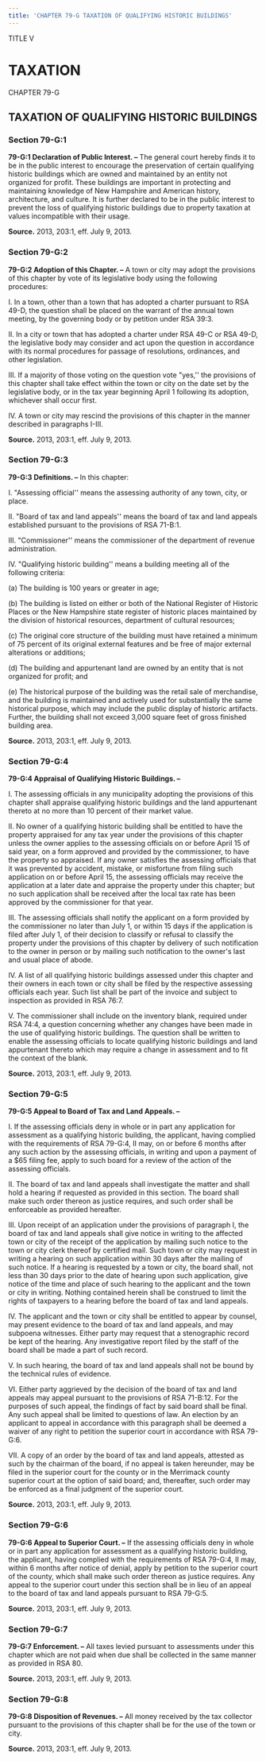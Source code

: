 ```yaml
---
title: 'CHAPTER 79-G TAXATION OF QUALIFYING HISTORIC BUILDINGS'
---
```


TITLE V
                                             
TAXATION
========

CHAPTER 79-G
                                             
TAXATION OF QUALIFYING HISTORIC BUILDINGS
-----------------------------------------

### Section 79-G:1

 **79-G:1 Declaration of Public Interest. –** The general court
hereby finds it to be in the public interest to encourage the
preservation of certain qualifying historic buildings which are owned
and maintained by an entity not organized for profit. These buildings
are important in protecting and maintaining knowledge of New Hampshire
and American history, architecture, and culture. It is further declared
to be in the public interest to prevent the loss of qualifying historic
buildings due to property taxation at values incompatible with their
usage.

**Source.** 2013, 203:1, eff. July 9, 2013.

### Section 79-G:2

 **79-G:2 Adoption of this Chapter. –** A town or city may adopt the
provisions of this chapter by vote of its legislative body using the
following procedures:
                                             
 I. In a town, other than a town that has adopted a charter pursuant
to RSA 49-D, the question shall be placed on the warrant of the annual
town meeting, by the governing body or by petition under RSA 39:3.
                                             
 II. In a city or town that has adopted a charter under RSA 49-C or
RSA 49-D, the legislative body may consider and act upon the question in
accordance with its normal procedures for passage of resolutions,
ordinances, and other legislation.
                                             
 III. If a majority of those voting on the question vote "yes,'' the
provisions of this chapter shall take effect within the town or city on
the date set by the legislative body, or in the tax year beginning April
1 following its adoption, whichever shall occur first.
                                             
 IV. A town or city may rescind the provisions of this chapter in the
manner described in paragraphs I-III.

**Source.** 2013, 203:1, eff. July 9, 2013.

### Section 79-G:3

 **79-G:3 Definitions. –** In this chapter:
                                             
 I. "Assessing official'' means the assessing authority of any town,
city, or place.
                                             
 II. "Board of tax and land appeals'' means the board of tax and land
appeals established pursuant to the provisions of RSA 71-B:1.
                                             
 III. "Commissioner'' means the commissioner of the department of
revenue administration.
                                             
 IV. "Qualifying historic building'' means a building meeting all of
the following criteria:
                                             
 (a) The building is 100 years or greater in age;
                                             
 (b) The building is listed on either or both of the National
Register of Historic Places or the New Hampshire state register of
historic places maintained by the division of historical resources,
department of cultural resources;
                                             
 (c) The original core structure of the building must have
retained a minimum of 75 percent of its original external features and
be free of major external alterations or additions;
                                             
 (d) The building and appurtenant land are owned by an entity that
is not organized for profit; and
                                             
 (e) The historical purpose of the building was the retail sale of
merchandise, and the building is maintained and actively used for
substantially the same historical purpose, which may include the public
display of historic artifacts. Further, the building shall not exceed
3,000 square feet of gross finished building area.

**Source.** 2013, 203:1, eff. July 9, 2013.

### Section 79-G:4

 **79-G:4 Appraisal of Qualifying Historic Buildings. –**
                                             
 I. The assessing officials in any municipality adopting the
provisions of this chapter shall appraise qualifying historic buildings
and the land appurtenant thereto at no more than 10 percent of their
market value.
                                             
 II. No owner of a qualifying historic building shall be entitled to
have the property appraised for any tax year under the provisions of
this chapter unless the owner applies to the assessing officials on or
before April 15 of said year, on a form approved and provided by the
commissioner, to have the property so appraised. If any owner satisfies
the assessing officials that it was prevented by accident, mistake, or
misfortune from filing such application on or before April 15, the
assessing officials may receive the application at a later date and
appraise the property under this chapter; but no such application shall
be received after the local tax rate has been approved by the
commissioner for that year.
                                             
 III. The assessing officials shall notify the applicant on a form
provided by the commissioner no later than July 1, or within 15 days if
the application is filed after July 1, of their decision to classify or
refusal to classify the property under the provisions of this chapter by
delivery of such notification to the owner in person or by mailing such
notification to the owner's last and usual place of abode.
                                             
 IV. A list of all qualifying historic buildings assessed under this
chapter and their owners in each town or city shall be filed by the
respective assessing officials each year. Such list shall be part of the
invoice and subject to inspection as provided in RSA 76:7.
                                             
 V. The commissioner shall include on the inventory blank, required
under RSA 74:4, a question concerning whether any changes have been made
in the use of qualifying historic buildings. The question shall be
written to enable the assessing officials to locate qualifying historic
buildings and land appurtenant thereto which may require a change in
assessment and to fit the context of the blank.

**Source.** 2013, 203:1, eff. July 9, 2013.

### Section 79-G:5

 **79-G:5 Appeal to Board of Tax and Land Appeals. –**
                                             
 I. If the assessing officials deny in whole or in part any
application for assessment as a qualifying historic building, the
applicant, having complied with the requirements of RSA 79-G:4, II may,
on or before 6 months after any such action by the assessing officials,
in writing and upon a payment of a 
                                             $65 filing fee, apply to such board
for a review of the action of the assessing officials.
                                             
 II. The board of tax and land appeals shall investigate the matter
and shall hold a hearing if requested as provided in this section. The
board shall make such order thereon as justice requires, and such order
shall be enforceable as provided hereafter.
                                             
 III. Upon receipt of an application under the provisions of
paragraph I, the board of tax and land appeals shall give notice in
writing to the affected town or city of the receipt of the application
by mailing such notice to the town or city clerk thereof by certified
mail. Such town or city may request in writing a hearing on such
application within 30 days after the mailing of such notice. If a
hearing is requested by a town or city, the board shall, not less than
30 days prior to the date of hearing upon such application, give notice
of the time and place of such hearing to the applicant and the town or
city in writing. Nothing contained herein shall be construed to limit
the rights of taxpayers to a hearing before the board of tax and land
appeals.
                                             
 IV. The applicant and the town or city shall be entitled to appear
by counsel, may present evidence to the board of tax and land appeals,
and may subpoena witnesses. Either party may request that a stenographic
record be kept of the hearing. Any investigative report filed by the
staff of the board shall be made a part of such record.
                                             
 V. In such hearing, the board of tax and land appeals shall not be
bound by the technical rules of evidence.
                                             
 VI. Either party aggrieved by the decision of the board of tax and
land appeals may appeal pursuant to the provisions of RSA 71-B:12. For
the purposes of such appeal, the findings of fact by said board shall be
final. Any such appeal shall be limited to questions of law. An election
by an applicant to appeal in accordance with this paragraph shall be
deemed a waiver of any right to petition the superior court in
accordance with RSA 79-G:6.
                                             
 VII. A copy of an order by the board of tax and land appeals,
attested as such by the chairman of the board, if no appeal is taken
hereunder, may be filed in the superior court for the county or in the
Merrimack county superior court at the option of said board; and,
thereafter, such order may be enforced as a final judgment of the
superior court.

**Source.** 2013, 203:1, eff. July 9, 2013.

### Section 79-G:6

 **79-G:6 Appeal to Superior Court. –** If the assessing officials
deny in whole or in part any application for assessment as a qualifying
historic building, the applicant, having complied with the requirements
of RSA 79-G:4, II may, within 6 months after notice of denial, apply by
petition to the superior court of the county, which shall make such
order thereon as justice requires. Any appeal to the superior court
under this section shall be in lieu of an appeal to the board of tax and
land appeals pursuant to RSA 79-G:5.

**Source.** 2013, 203:1, eff. July 9, 2013.

### Section 79-G:7

 **79-G:7 Enforcement. –** All taxes levied pursuant to assessments
under this chapter which are not paid when due shall be collected in the
same manner as provided in RSA 80.

**Source.** 2013, 203:1, eff. July 9, 2013.

### Section 79-G:8

 **79-G:8 Disposition of Revenues. –** All money received by the tax
collector pursuant to the provisions of this chapter shall be for the
use of the town or city.

**Source.** 2013, 203:1, eff. July 9, 2013.
